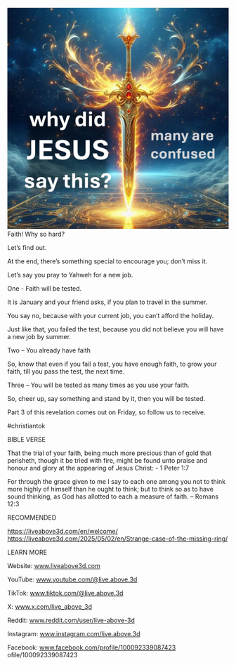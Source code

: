![Video cover image](../cover.jpg)
Faith! Why so hard?

Let’s find out.

At the end, there’s something special to encourage you; don’t miss it.
 
Let’s say you pray to Yahweh for a new job.

One - Faith will be tested.

It is January and your friend asks, if you plan to travel in the summer. 

You say no, because with your current job, you can’t afford the holiday. 

Just like that, you failed the test, because you did not believe you will have a new job by summer.

Two – You already have faith

So, know that even if you fail a test, you have enough faith, to grow your faith, till you pass the test, the next time.

Three – You will be tested as many times as you use your faith.

So, cheer up, say something and stand by it, then you will be tested.

Part 3 of this revelation comes out on Friday, so follow us to receive.


#christiantok


BIBLE VERSE

That the trial of your faith, being much more precious than of gold that perisheth, though it be tried with fire, might be found unto praise and honour and glory at the appearing of Jesus Christ: - 1 Peter 1:7

For through the grace given to me I say to each one among you not to think more highly of himself than he ought to think; but to think so as to have sound thinking, as God has allotted to each a measure of faith. – Romans 12:3


RECOMMENDED

https://liveabove3d.com/en/welcome/
https://liveabove3d.com/2025/05/02/en/Strange-case-of-the-missing-ring/


LEARN MORE

Website: www.liveabove3d.com

YouTube: www.youtube.com/@live.above.3d

TikTok: www.tiktok.com/@live.above.3d

X: www.x.com/live_above_3d

Reddit: www.reddit.com/user/live-above-3d

Instagram: www.instagram.com/live.above.3d

Facebook: www.facebook.com/profile/100092339087423
ofile/100092339087423
